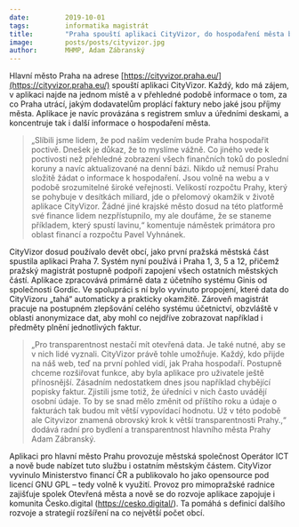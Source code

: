 ```yaml
---
date:         2019-10-01
tags:         informatika magistrát
title:        "Praha spouští aplikaci CityVizor, do hospodaření města bude moci jednoduše nahlížet každý"
image: 	      posts/posts/cityvizor.jpg
author:       MHMP, Adam Zábranský
---
```


Hlavní město Praha na adrese [https://cityvizor.praha.eu/](https://cityvizor.praha.eu/) spouští aplikaci CityVizor. Každý, kdo má zájem, v aplikaci najde na jednom místě a v přehledné podobě informace o tom, za co Praha utrácí, jakým dodavatelům proplácí faktury nebo jaké jsou příjmy města. Aplikace je navíc provázána s registrem smluv a úředními deskami, a koncentruje tak i další informace o hospodaření města.

> „Slíbili jsme lidem, že pod naším vedením bude Praha hospodařit poctivě. Dnešek je důkaz, že to myslíme vážně. Co jiného vede k poctivosti než přehledné zobrazení všech finančních toků do poslední koruny a navíc aktualizované na denní bázi. Nikdo už nemusí Prahu složitě žádat o informace k hospodaření. Jsou volně na webu a v podobě srozumitelné široké veřejnosti. Velikostí rozpočtu Prahy, který se pohybuje v desítkách miliard, jde o přelomový okamžik v životě aplikace CityVizor. Žádné jiné krajské město dosud na této platformě své finance lidem nezpřístupnilo, my ale doufáme, že se staneme příkladem, který spustí lavinu,“ komentuje náměstek primátora pro oblast financí a rozpočtu Pavel Vyhnánek.

CityVizor dosud používalo devět obcí, jako první pražská městská část spustila aplikaci Praha 7. Systém nyní používá i Praha 1, 3, 5 a 12, přičemž pražský magistrát postupně podpoří zapojení všech ostatních městských částí. Aplikace zpracovává primárně data z účetního systému Ginis od společnosti Gordic. Ve spolupráci s ní bylo vyvinuto propojení, které data do CityVizoru „tahá“ automaticky a prakticky okamžitě. Zároveň magistrát pracuje na postupném zlepšování celého systému účetnictví, obzvláště v oblasti anonymizace dat, aby mohl co nejdříve zobrazovat například i předměty plnění jednotlivých faktur.

> „Pro transparentnost nestačí mít otevřená data. Je také nutné, aby se v nich lidé vyznali. CityVizor právě tohle umožňuje. Každý, kdo přijde na náš web, teď na první pohled vidí, jak Praha hospodaří. Postupně chceme rozšiřovat funkce, aby byla aplikace pro uživatele ještě přínosnější. Zásadním nedostatkem dnes jsou například chybějící popisky faktur. Zjistili jsme totiž, že úředníci v nich často uvádějí osobní údaje. To by se snad mělo změnit od příštího roku a údaje o fakturách tak budou mít větší vypovídací hodnotu. Už v této podobě ale Cityvizor znamená obrovský krok k větší transparentnosti Prahy.,“ dodává radní pro bydlení a transparentnost hlavního města Prahy Adam Zábranský.

Aplikaci pro hlavní město Prahu provozuje městská společnost Operátor ICT a nově bude nabízet tuto službu i ostatním městským částem. CityVizor vyvinulo Ministerstvo financí ČR a publikovalo ho jako opensource pod licencí GNU GPL – tedy volně k využití. Provoz pro mimopražské radnice zajišťuje spolek Otevřená města a nově se do rozvoje aplikace zapojuje i komunita Česko.digital (https://cesko.digital/). Ta pomáhá s definicí dalšího rozvoje a strategií rozšíření na co největší počet obcí.

